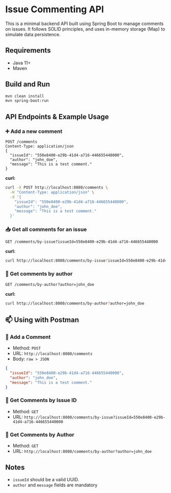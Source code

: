 # Issue Commenting API

This is a minimal backend API built using Spring Boot to manage comments on issues. It follows SOLID principles, and uses in-memory storage (Map) to simulate data persistence.

## Requirements

- Java 11+
- Maven

## Build and Run

```bash
mvn clean install
mvn spring-boot:run
```

## API Endpoints & Example Usage

### ➕ Add a new comment
```http
POST /comments
Content-Type: application/json
{
  "issueId": "550e8400-e29b-41d4-a716-446655440000",
  "author": "john_doe",
  "message": "This is a test comment."
}
```
**curl:**
```bash
curl -X POST http://localhost:8080/comments \
  -H "Content-Type: application/json" \
  -d '{
    "issueId": "550e8400-e29b-41d4-a716-446655440000",
    "author": "john_doe",
    "message": "This is a test comment."
  }'
```

### 📥 Get all comments for an issue
```http
GET /comments/by-issue?issueId=550e8400-e29b-41d4-a716-446655440000
```
**curl:**
```bash
curl http://localhost:8080/comments/by-issue?issueId=550e8400-e29b-41d4-a716-446655440000
```

### 🧍 Get comments by author
```http
GET /comments/by-author?author=john_doe
```
**curl:**
```bash
curl http://localhost:8080/comments/by-author?author=john_doe
```

## 📫 Using with Postman

### 🔸 Add a Comment
- Method: `POST`
- URL: `http://localhost:8080/comments`
- Body: `raw > JSON`
```json
{
  "issueId": "550e8400-e29b-41d4-a716-446655440000",
  "author": "john_doe",
  "message": "This is a test comment."
}
```

### 🔸 Get Comments by Issue ID
- Method: `GET`
- URL: `http://localhost:8080/comments/by-issue?issueId=550e8400-e29b-41d4-a716-446655440000`

### 🔸 Get Comments by Author
- Method: `GET`
- URL: `http://localhost:8080/comments/by-author?author=john_doe`

## Notes
- `issueId` should be a valid UUID.
- `author` and `message` fields are mandatory
